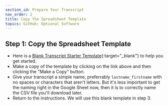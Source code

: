 ```yaml
---
section_id: Prepare Your Transcript
nav_order: 2
title: Copy the Spreadsheet Template
topics: GitHub; Optional Software
---
```


## Step 1: Copy the Spreadsheet Template


- Here is a [Blank Transcript Starter Template](https://docs.google.com/spreadsheets/d/1uWrPMItiP-XOSkm7gyC8b9bl3tpSQRj9zLzS5y8QnW0/copy){:target="_blank"} to help you get started. 
- Make a copy of the template by clicking on the link above and then clicking the "Make a Copy" button. 
- Give your transcript a simple name, preferrably `lastname_firstname` with no spaces or characters that aren't letters. But it's less important to get the naming right in the Google Sheet now, then it is to correctly name the CSV file you'll download later. 
- Return to the instructions. We will use this blank template in step 3. 
